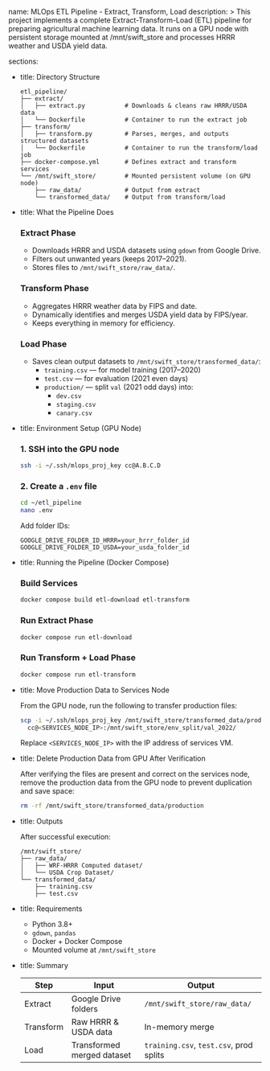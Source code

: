 name: MLOps ETL Pipeline - Extract, Transform, Load
description: >
  This project implements a complete Extract-Transform-Load (ETL) pipeline for preparing agricultural machine learning data.
  It runs on a GPU node with persistent storage mounted at /mnt/swift_store and processes HRRR weather and USDA yield data.

sections:
  - title: Directory Structure
    
      ```
      etl_pipeline/
      ├── extract/
      │   ├── extract.py           # Downloads & cleans raw HRRR/USDA data
      │   └── Dockerfile           # Container to run the extract job
      ├── transform/
      │   ├── transform.py         # Parses, merges, and outputs structured datasets
      │   └── Dockerfile           # Container to run the transform/load job
      ├── docker-compose.yml       # Defines extract and transform services
      └── /mnt/swift_store/        # Mounted persistent volume (on GPU node)
          ├── raw_data/            # Output from extract
          └── transformed_data/    # Output from transform/load
      ```

  - title: What the Pipeline Does
    
    
      ### Extract Phase
      - Downloads HRRR and USDA datasets using `gdown` from Google Drive.
      - Filters out unwanted years (keeps 2017–2021).
      - Stores files to `/mnt/swift_store/raw_data/`.

      ### Transform Phase
      - Aggregates HRRR weather data by FIPS and date.
      - Dynamically identifies and merges USDA yield data by FIPS/year.
      - Keeps everything in memory for efficiency.

      ### Load Phase
      - Saves clean output datasets to `/mnt/swift_store/transformed_data/`:
        - `training.csv` — for model training (2017–2020)
        - `test.csv` — for evaluation (2021 even days)
        - `production/` — split `val` (2021 odd days) into:
          - `dev.csv`
          - `staging.csv`
          - `canary.csv`

  - title: Environment Setup (GPU Node)
    
      ### 1. SSH into the GPU node
      ```bash
      ssh -i ~/.ssh/mlops_proj_key cc@A.B.C.D
      ```

      ### 2. Create a `.env` file
      ```bash
      cd ~/etl_pipeline
      nano .env
      ```

      Add folder IDs:
      ```env
      GOOGLE_DRIVE_FOLDER_ID_HRRR=your_hrrr_folder_id
      GOOGLE_DRIVE_FOLDER_ID_USDA=your_usda_folder_id
      ```

  - title: Running the Pipeline (Docker Compose)
    
      ### Build Services
      ```bash
      docker compose build etl-download etl-transform
      ```

      ### Run Extract Phase
      ```bash
      docker compose run etl-download
      ```

      ### Run Transform + Load Phase
      ```bash
      docker compose run etl-transform
      ```

  - title: Move Production Data to Services Node
    
      From the GPU node, run the following to transfer production files:
      ```bash
      scp -i ~/.ssh/mlops_proj_key /mnt/swift_store/transformed_data/production/*.csv \
        cc@<SERVICES_NODE_IP>:/mnt/swift_store/env_split/val_2022/
      ```

      Replace `<SERVICES_NODE_IP>` with the IP address of  services VM.

  
  - title:  Delete Production Data from GPU After Verification
    
      After verifying the files are present and correct on the services node,
      remove the production data from the GPU node to prevent duplication and save space:

      ```bash
      rm -rf /mnt/swift_store/transformed_data/production
      ```

  - title: Outputs
    
      After successful execution:
      ```
      /mnt/swift_store/
      ├── raw_data/
      │   ├── WRF-HRRR Computed dataset/
      │   └── USDA Crop Dataset/
      └── transformed_data/
          ├── training.csv
          ├── test.csv
      ```

  - title: Requirements
    
      - Python 3.8+
      - `gdown`, `pandas`
      - Docker + Docker Compose
      - Mounted volume at `/mnt/swift_store`

  - title: Summary
    
      | Step     | Input                      | Output                                  |
      |----------|-----------------------------|-----------------------------------------|
      | Extract  | Google Drive folders        | `/mnt/swift_store/raw_data/`           |
      | Transform| Raw HRRR & USDA data        | In-memory merge                         |
      | Load     | Transformed merged dataset  | `training.csv`, `test.csv`, prod splits |